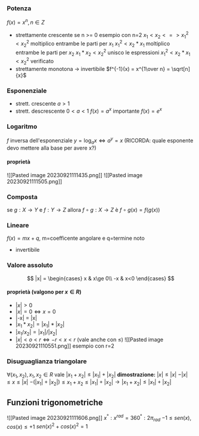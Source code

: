 ### Potenza
$f(x) = x^n, n \in Z$
- strettamente crescente se n >= 0
esempio con n=2
$x_1 < x_2 <=> x_1^2<x_2^2$
moltiplico entrambe le parti per $x_1$
$x_1^2<x_2*x_1$
moltiplico entrambe le parti per $x_2$
$x_1*x_2<x_2^2$
unisco le espressioni
$x_1^2<x_2*x_1<x_2^2$
verificato
- strettamente monotona -> invertibile
$f^{-1}(x) = x^{1\over n} = \sqrt[n]{x}$

### Esponenziale
- strett. crescente $a > 1$
- strett. descrescente $0<a<1$
$f(x) = a^x$
importante $f(x) = e^x$

### Logaritmo
$f$ inversa dell'esponenziale
$y= \log_{a}x \iff a^y=x$ (RICORDA: quale esponente devo mettere alla base per avere x?)
#### proprietà
![[Pasted image 20230921111435.png]]
![[Pasted image 20230921111505.png]]
### Composta
se $g: X \to Y$ e $f:Y \to Z$
allora $f \circ g: X \to Z$ è $f \circ g (x) = f(g(x))$

### Lineare
$f(x) = mx+q$, m=coefficente angolare e q=termine noto
- invertibile

### Valore assoluto
$$
|x| =
\begin{cases}
x & x\ge 0\\
-x & x<0
\end{cases}
$$
#### proprietà (valgono per $x \in R$)
- $|x|>0$
- $|x| = 0 \iff x=0$
- |-x| = |x|
- $|x_1*x_2| = |x_1|*|x_2|$
- $|x_1/x_2| = |x_1|/|x_2|$
- $|x|< o < r \iff -r < x < r$ (vale anche con $\le$)
![[Pasted image 20230921110551.png]] esempio con r=2

### Disuguaglianza triangolare
$\forall (x_1,x_2), x_1,x_2 \in R$
vale $|x_1+x_2| \le |x_1|+|x_2|$
**dimostrazione:**
$|x|\le|x|$
$-|x|\le x \le |x|$
$-(|x_1|+|x_2|) \le x_1+x_2 \le |x_1|+ |x_2| \to |x_1+x_2| \le |x_1|+|x_2|$

## Funzioni trigonometriche

![[Pasted image 20230921111606.png]]
$x^°:x^{rad} = 360^°:2\pi_{rad}$
$-1 \le sen(x),cos(x) \le +1$
$sen(x)^2 + cos(x)^2 = 1$